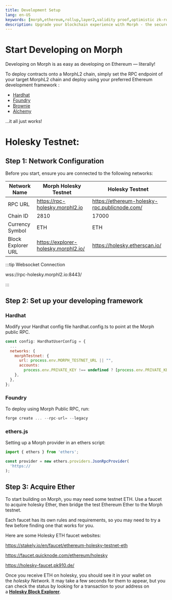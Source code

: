 ```yaml
---
title: Development Setup
lang: en-US
keywords: [morph,ethereum,rollup,layer2,validity proof,optimistic zk-rollup]
description: Upgrade your blockchain experience with Morph - the secure decentralized, cost0efficient, and high-performing optimistic zk-rollup solution. Try it now!
---
```


# Start Developing on Morph

Developing on Morph is as easy as developing on Ethereum — literally!

To deploy contracts onto a MorphL2 chain, simply set the RPC endpoint of your target MorphL2 chain and deploy using your preferred Ethereum development framework :


- [Hardhat](https://hardhat.org/)
- [Foundry](https://github.com/foundry-rs/foundry)
- [Brownie](https://eth-brownie.readthedocs.io/en/stable/)
- [Alchemy](https://docs.alchemy.com/reference/alchemy-sdk-quickstart)

...it all just works!


# Holesky Testnet:

## Step 1: Network Configuration

Before you start, ensure you are connected to the following networks:

| Network Name | Morph Holesky Testnet | Holesky Testnet |
| --- | --- | --- |
| RPC URL | https://rpc-holesky.morphl2.io | https://ethereum-holesky-rpc.publicnode.com/ |
| Chain ID | 2810 | 17000 |
| Currency Symbol | ETH | ETH |
| Block Explorer URL | https://explorer-holesky.morphl2.io/| https://holesky.etherscan.io/ |

:::tip Websocket Connection

wss://rpc-holesky.morphl2.io:8443/

:::


## Step 2: Set up your developing framework

### Hardhat

Modify your Hardhat config file hardhat.config.ts to point at the Morph public RPC.

```jsx
const config: HardhatUserConfig = {
  ...
  networks: {
    morphTestnet: {
      url: process.env.MORPH_TESTNET_URL || "",
      accounts:
        process.env.PRIVATE_KEY !== undefined ? [process.env.PRIVATE_KEY] : [],
    },
  },
};

```

### Foundry

To deploy using Morph Public RPC, run:

```jsx
forge create ... --rpc-url= --legacy
```


### ethers.js

Setting up a Morph  provider in an ethers script:

```jsx
import { ethers } from 'ethers';

const provider = new ethers.providers.JsonRpcProvider(
  'https://
);
```

## Step 3: Acquire Ether

To start building on Morph, you may need some testnet ETH. Use a faucet to acquire holesky Ether,  then bridge the test Ethereum Ether to the Morph testnet.

Each faucet has its own rules and requirements, so you may need to try a few before finding one that works for you.

Here are some Holesky ETH faucet websites:

https://stakely.io/en/faucet/ethereum-holesky-testnet-eth

https://faucet.quicknode.com/ethereum/holesky

https://holesky-faucet.pk910.de/


Once you receive ETH on holesky, you should see it in your wallet on the *holesky Network*. It may take a few seconds for them to appear, but you can check the status by looking for a transaction to your address on a **[Holesky Block Explorer](https://holesky.etherscan.io/)**.


